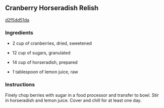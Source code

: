 ## Cranberry Horseradish Relish

[d2f5dd51da](http://www.food.com/recipe/cranberry-horseradish-relish-186157)

### Ingredients

 - 2 cup of cranberries, dried, sweetened

 - 12 cup of sugars, granulated

 - 14 cup of horseradish, prepared

 - 1 tablespoon of lemon juice, raw

### Instructions

Finely chop berries with sugar in a food processor and transfer to bowl. Stir in horseradish and lemon juice. Cover and chill for at least one day.
